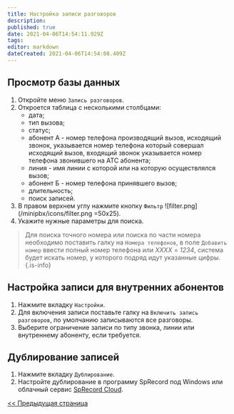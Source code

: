 ```yaml
---
title: Настройка записи разговоров
description: 
published: true
date: 2021-04-06T14:54:11.929Z
tags: 
editor: markdown
dateCreated: 2021-04-06T14:54:08.409Z
---
```


## <a id="show_db"></a>Просмотр базы данных
1. Откройте меню ```Запись разговоров```.
2. Откроется таблица с несколькими столбцами:
   - дата;
   - тип вызова;
   - статус;
   - абонент А - номер телефона производящий вызов, исходящий звонок, указывается номер телефона который совершал исходящий вызов, входящий звонок указывается номер телефона звонившего на АТС абонента;
   - линия - имя линии с которой или на которую осуществлялся вызов;
   - абонент Б - номер телефона принявшего вызов;
   - длительность;
   - поиск записей.
3. В правом верхнем углу нажмите кнопку ```Фильтр``` ![filter.png](/minipbx/icons/filter.png =50x25).
4. Укажите нужные параметры для поиска.
> Для поиска точного номера или поиска по части номера необходимо поставить галку на ```Номера телефонов```, в поле ```Добавить номер``` ввести полный номер телефона или *XXXX* = *1234*, система будет искать номер, у которого подряд идут указанные цифры.{.is-info}

## <a id="record_for_subscribers"></a>Настройка записи для внутренних абонентов
1. Нажмите вкладку ```Настройки```.
2. Для включения записи поставьте галку на ```Включить запись разговоров```, по умолчанию записываются все разговоры.
4. Выберите ограничение записи по типу звонка, линии или внутреннему абоненту, если требуется.

## <a id="duplication"></a>Дублирование записей
1. Нажмите вкладку ```Дублирование```.
2. Настройте дублирование в программу SpRecord под Windows или облачный сервис [SpRecord Cloud](https://sprecord.com).

[<< Предыдущая страница](./address_book)